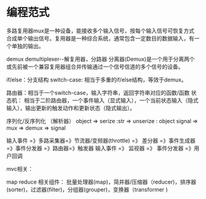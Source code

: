 # 编程范式 

多路复用器mux是一种设备，能接收多个输入信号，按每个输入信号可恢复方式合成单个输出信号。复用器是一种综合系统，通常包含一定数目的数据输入，有一个单独的输出。

demux demultiplexer--解复用器，分路器
分离器(Demux)是一个用于分离两个或先前被一个兼容复用器组合并传输通过一个信号信道的多个信号的设备。

if/else：分支结构
switch-case: 相当于多重的if/else结构，等效于demux。

路由器：相当于一个switch-case，输入字符串，返回字符串对应的函数/函数
状态机： 相当于二阶路由器，一个事件输入（显式输入），一个当前状态输入（隐式输入），输出更新的触发动作和更新状态（隐式输出）。


序列化/反序列化 （解析器）
object => serize :str =>  unserize : object 
signal => mux => demux => signal


输入事件 =》多路采集器=》节流器/变频器(throttle) =》 差分器 =》事件生成器 =》事件分发器 =》路由器=》触发器
输入事件 =》 监视器 =》 事件分发器 =》用户回调

mvc相关：

map reduce 相关组件：
批量处理器(map)，简并器/压缩器（reducer)，排序器(sorter)，过滤器(filter)，分组器(grouper)，变换器（transformer )

